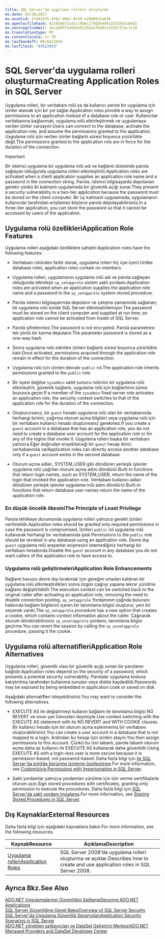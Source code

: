 ```yaml
---
title: SQL Server'da uygulama rolleri oluşturma
ms.date: 03/30/2017
ms.assetid: 27442435-dfb2-4062-8c59-e2960833a638
ms.openlocfilehash: 811654b73cd1cc0b8c17565b45613253de3c0e81
ms.sourcegitcommit: 2eceb05f1a5bb261291a1f6a91c5153727ac1c19
ms.translationtype: MT
ms.contentlocale: tr-TR
ms.lasthandoff: 09/04/2018
ms.locfileid: "43522019"
---
```

# <a name="creating-application-roles-in-sql-server"></a><span data-ttu-id="00d9e-102">SQL Server'da uygulama rolleri oluşturma</span><span class="sxs-lookup"><span data-stu-id="00d9e-102">Creating Application Roles in SQL Server</span></span>
<span data-ttu-id="00d9e-103">Uygulama rolleri, bir veritabanı rolü ya da kullanıcı yerine bir uygulama için izinler atamak için bir yol sağlar.</span><span class="sxs-lookup"><span data-stu-id="00d9e-103">Application roles provide a way to assign permissions to an application instead of a database role or user.</span></span> <span data-ttu-id="00d9e-104">Kullanıcılar veritabanına bağlanmak, uygulama rolü etkinleştirmek ve uygulamaya verilen izinler varsayılır.</span><span class="sxs-lookup"><span data-stu-id="00d9e-104">Users can connect to the database, activate the application role, and assume the permissions granted to the application.</span></span> <span data-ttu-id="00d9e-105">Uygulama rolü için verilen izinler bağlantı süresi boyunca yürürlükte değil.</span><span class="sxs-lookup"><span data-stu-id="00d9e-105">The permissions granted to the application role are in force for the duration of the connection.</span></span>  
  
> [!IMPORTANT]
>  <span data-ttu-id="00d9e-106">Bir istemci uygulama bir uygulama rolü adı ve bağlantı dizesinde parola sağlayan olduğunda uygulama rolleri etkinleştirilir.</span><span class="sxs-lookup"><span data-stu-id="00d9e-106">Application roles are activated when a client application supplies an application role name and a password in the connection string.</span></span> <span data-ttu-id="00d9e-107">Parola, istemci bilgisayarda depolanan gerekir çünkü iki katmanlı uygulamada bir güvenlik açığı sunar.</span><span class="sxs-lookup"><span data-stu-id="00d9e-107">They present a security vulnerability in a two-tier application because the password must be stored on the client computer.</span></span> <span data-ttu-id="00d9e-108">Bir üç katmanlı uygulamada, uygulamanın kullanıcılar tarafından erişilemez böylece parola depolayabilirsiniz.</span><span class="sxs-lookup"><span data-stu-id="00d9e-108">In a three-tier application, you can store the password so that it cannot be accessed by users of the application.</span></span>  
  
## <a name="application-role-features"></a><span data-ttu-id="00d9e-109">Uygulama rolü özellikleri</span><span class="sxs-lookup"><span data-stu-id="00d9e-109">Application Role Features</span></span>  
 <span data-ttu-id="00d9e-110">Uygulama rolleri aşağıdaki özelliklere sahiptir:</span><span class="sxs-lookup"><span data-stu-id="00d9e-110">Application roles have the following features:</span></span>  
  
-   <span data-ttu-id="00d9e-111">Veritabanı rolünden farklı olarak, uygulama rolleri hiç üye içerir.</span><span class="sxs-lookup"><span data-stu-id="00d9e-111">Unlike database roles, application roles contain no members.</span></span>  
  
-   <span data-ttu-id="00d9e-112">Uygulama rolleri, uygulamanın uygulama rolü adı ve parola sağlayan olduğunda etkinleşir `sp_setapprole` sistem saklı yordamı.</span><span class="sxs-lookup"><span data-stu-id="00d9e-112">Application roles are activated when an application supplies the application role name and a password to the `sp_setapprole` system stored procedure.</span></span>  
  
-   <span data-ttu-id="00d9e-113">Parola istemci bilgisayarında depolanır ve çalışma zamanında sağlanan; bir uygulama rolü içinde SQL Server etkinleştirilemiyor.</span><span class="sxs-lookup"><span data-stu-id="00d9e-113">The password must be stored on the client computer and supplied at run time; an application role cannot be activated from inside of SQL Server.</span></span>  
  
-   <span data-ttu-id="00d9e-114">Parola şifrelenmez.</span><span class="sxs-lookup"><span data-stu-id="00d9e-114">The password is not encrypted.</span></span> <span data-ttu-id="00d9e-115">Parola parametresi tek yönlü bir karma depolanır.</span><span class="sxs-lookup"><span data-stu-id="00d9e-115">The parameter password is stored as a one-way hash.</span></span>  
  
-   <span data-ttu-id="00d9e-116">Sonra uygulama rolü edinilen izinleri bağlantı süresi boyunca yürürlükte kalır.</span><span class="sxs-lookup"><span data-stu-id="00d9e-116">Once activated, permissions acquired through the application role remain in effect for the duration of the connection.</span></span>  
  
-   <span data-ttu-id="00d9e-117">Uygulama rolü için izinleri devralır `public` rol.</span><span class="sxs-lookup"><span data-stu-id="00d9e-117">The application role inherits permissions granted to the `public` role.</span></span>  
  
-   <span data-ttu-id="00d9e-118">Bir üyesi değilse `sysadmin` sabit sunucu rolünün bir uygulama rolü etkinleştirir, güvenlik bağlamı, uygulama rolü için bağlantının süresi boyunca geçer.</span><span class="sxs-lookup"><span data-stu-id="00d9e-118">If a member of the `sysadmin` fixed server role activates an application role, the security context switches to that of the application role for the duration of the connection.</span></span>  
  
-   <span data-ttu-id="00d9e-119">Oluşturursanız, bir `guest` hesabı uygulama rolü olan bir veritabanında herhangi birinin, çağırma oturum açma bilgileri veya uygulama rolü için bir veritabanı kullanıcı hesabı oluşturmanız gerekmez.</span><span class="sxs-lookup"><span data-stu-id="00d9e-119">If you create a `guest` account in a database that has an application role, you do not need to create a database user account for the application role or for any of the logins that invoke it.</span></span> <span data-ttu-id="00d9e-120">Uygulama rolleri başka bir veritabanı yalnızca Eğer doğrudan erişebileceği bir `guest` hesap ikinci veritabanında var</span><span class="sxs-lookup"><span data-stu-id="00d9e-120">Application roles can directly access another database only if a `guest` account exists in the second database</span></span>  
  
-   <span data-ttu-id="00d9e-121">Oturum açma adları, SYSTEM_USER gibi döndüren yerleşik işlevler uygulama rolü çağrılan oturum açma adını döndürür.</span><span class="sxs-lookup"><span data-stu-id="00d9e-121">Built-in functions that return login names, such as SYSTEM_USER, return the name of the login that invoked the application role.</span></span> <span data-ttu-id="00d9e-122">Veritabanı kullanıcı adları döndüren yerleşik işlevler uygulama rolü adını döndürür.</span><span class="sxs-lookup"><span data-stu-id="00d9e-122">Built-in functions that return database user names return the name of the application role.</span></span>  
  
### <a name="the-principle-of-least-privilege"></a><span data-ttu-id="00d9e-123">En düşük öncelik ilkesini</span><span class="sxs-lookup"><span data-stu-id="00d9e-123">The Principle of Least Privilege</span></span>  
 <span data-ttu-id="00d9e-124">Parola tehlikeye durumunda uygulama rolleri yalnızca gerekli izinleri verilmelidir.</span><span class="sxs-lookup"><span data-stu-id="00d9e-124">Application roles should be granted only required permissions in case the password is compromised.</span></span> <span data-ttu-id="00d9e-125">İzinleri `public` rol uygulama rolü kullanarak herhangi bir veritabanında iptal.</span><span class="sxs-lookup"><span data-stu-id="00d9e-125">Permissions to the `public` role should be revoked in any database using an application role.</span></span> <span data-ttu-id="00d9e-126">Devre dışı `guest` uygulama rolü arayanlar erişmesini istemediğiniz herhangi bir veritabanı hesabında.</span><span class="sxs-lookup"><span data-stu-id="00d9e-126">Disable the `guest` account in any database you do not want callers of the application role to have access to.</span></span>  
  
### <a name="application-role-enhancements"></a><span data-ttu-id="00d9e-127">Uygulama rolü geliştirmeleri</span><span class="sxs-lookup"><span data-stu-id="00d9e-127">Application Role Enhancements</span></span>  
 <span data-ttu-id="00d9e-128">Bağlantı havuzu devre dışı bırakmak için gereğini ortadan kaldıran bir uygulama rolü etkinleştirdikten sonra özgün çağrıyı yapana tekrar yürütme bağlamı değiştirilebilir.</span><span class="sxs-lookup"><span data-stu-id="00d9e-128">The execution context can be switched back to the original caller after activating an application role, removing the need to disable connection pooling.</span></span> <span data-ttu-id="00d9e-129">`sp_setapprole` Yordamının çağrıda bulunanı hakkında bağlam bilgilerini içeren bir tanımlama bilgisi oluşturur, yeni bir seçenek vardır.</span><span class="sxs-lookup"><span data-stu-id="00d9e-129">The `sp_setapprole` procedure has a new option that creates a cookie, which contains context information about the caller.</span></span> <span data-ttu-id="00d9e-130">Çağırarak oturum döndürebilirsiniz `sp_unsetapprole` yordamı, tanımlama bilgisi geçirme.</span><span class="sxs-lookup"><span data-stu-id="00d9e-130">You can revert the session by calling the `sp_unsetapprole` procedure, passing it the cookie.</span></span>  
  
## <a name="application-role-alternatives"></a><span data-ttu-id="00d9e-131">Uygulama rolü alternatifleri</span><span class="sxs-lookup"><span data-stu-id="00d9e-131">Application Role Alternatives</span></span>  
 <span data-ttu-id="00d9e-132">Uygulama rolleri, güvenlik olası bir güvenlik açığı sunan bir parolanın bağlıdır.</span><span class="sxs-lookup"><span data-stu-id="00d9e-132">Application roles depend on the security of a password, which presents a potential security vulnerability.</span></span> <span data-ttu-id="00d9e-133">Parolalar uygulama koduna katıştırılmış tarafından kullanıma sunulan veya diskte kaydedildi.</span><span class="sxs-lookup"><span data-stu-id="00d9e-133">Passwords may be exposed by being embedded in application code or saved on disk.</span></span>  
  
 <span data-ttu-id="00d9e-134">Aşağıdaki alternatifleri isteyebilirsiniz.</span><span class="sxs-lookup"><span data-stu-id="00d9e-134">You may want to consider the following alternatives.</span></span>  
  
-   <span data-ttu-id="00d9e-135">EXECUTE AS ile değiştirmeyi kullanın bağlamı ile tanımlama bilgisi NO REVERT ve onun yan tümceleri deyimiyle.</span><span class="sxs-lookup"><span data-stu-id="00d9e-135">Use context switching with the EXECUTE AS statement with its NO REVERT and WITH COOKIE clauses.</span></span> <span data-ttu-id="00d9e-136">Bir kullanıcı hesabı için bir oturum açma eşlenmemiş bir veritabanı oluşturabilirsiniz.</span><span class="sxs-lookup"><span data-stu-id="00d9e-136">You can create a user account in a database that is not mapped to a login.</span></span> <span data-ttu-id="00d9e-137">Ardından bu hesap için izinleri atayın.</span><span class="sxs-lookup"><span data-stu-id="00d9e-137">You then assign permissions to this account.</span></span> <span data-ttu-id="00d9e-138">Çünkü bu izni tabanlı, parola tabanlı oturum açma daha az kullanıcı ile EXECUTE AS kullanarak daha güvenlidir.</span><span class="sxs-lookup"><span data-stu-id="00d9e-138">Using EXECUTE AS with a login-less user is more secure because it is permission-based, not password-based.</span></span> <span data-ttu-id="00d9e-139">Daha fazla bilgi için [ile SQL Server'da kimliğe bürünme izinlerini özelleştirme](../../../../../docs/framework/data/adonet/sql/customizing-permissions-with-impersonation-in-sql-server.md).</span><span class="sxs-lookup"><span data-stu-id="00d9e-139">For more information, see [Customizing Permissions with Impersonation in SQL Server](../../../../../docs/framework/data/adonet/sql/customizing-permissions-with-impersonation-in-sql-server.md).</span></span>  
  
-   <span data-ttu-id="00d9e-140">Saklı yordamlar yalnızca yordamları yürütme için izin verme sertifikalarla oturum açın.</span><span class="sxs-lookup"><span data-stu-id="00d9e-140">Sign stored procedures with certificates, granting only permission to execute the procedures.</span></span> <span data-ttu-id="00d9e-141">Daha fazla bilgi için [SQL Server'da saklı yordam imzalama](../../../../../docs/framework/data/adonet/sql/signing-stored-procedures-in-sql-server.md).</span><span class="sxs-lookup"><span data-stu-id="00d9e-141">For more information, see [Signing Stored Procedures in SQL Server](../../../../../docs/framework/data/adonet/sql/signing-stored-procedures-in-sql-server.md).</span></span>  
  
## <a name="external-resources"></a><span data-ttu-id="00d9e-142">Dış Kaynaklar</span><span class="sxs-lookup"><span data-stu-id="00d9e-142">External Resources</span></span>  
 <span data-ttu-id="00d9e-143">Daha fazla bilgi için aşağıdaki kaynaklara bakın.</span><span class="sxs-lookup"><span data-stu-id="00d9e-143">For more information, see the following resources.</span></span>  
  
|<span data-ttu-id="00d9e-144">Kaynak</span><span class="sxs-lookup"><span data-stu-id="00d9e-144">Resource</span></span>|<span data-ttu-id="00d9e-145">Açıklama</span><span class="sxs-lookup"><span data-stu-id="00d9e-145">Description</span></span>|  
|--------------|-----------------|  
|[<span data-ttu-id="00d9e-146">Uygulama rolleri</span><span class="sxs-lookup"><span data-stu-id="00d9e-146">Application Roles</span></span>](/sql/relational-databases/security/authentication-access/application-roles)|<span data-ttu-id="00d9e-147">SQL Server 2008'de uygulama rolleri oluşturma ve açıklar.</span><span class="sxs-lookup"><span data-stu-id="00d9e-147">Describes how to create and use application roles in SQL Server 2008.</span></span>|  
  
## <a name="see-also"></a><span data-ttu-id="00d9e-148">Ayrıca Bkz.</span><span class="sxs-lookup"><span data-stu-id="00d9e-148">See Also</span></span>  
 [<span data-ttu-id="00d9e-149">ADO.NET Uygulamalarının Güvenliğini Sağlama</span><span class="sxs-lookup"><span data-stu-id="00d9e-149">Securing ADO.NET Applications</span></span>](../../../../../docs/framework/data/adonet/securing-ado-net-applications.md)  
 [<span data-ttu-id="00d9e-150">SQL Server Güvenliğine Genel Bakış</span><span class="sxs-lookup"><span data-stu-id="00d9e-150">Overview of SQL Server Security</span></span>](../../../../../docs/framework/data/adonet/sql/overview-of-sql-server-security.md)  
 [<span data-ttu-id="00d9e-151">SQL Server'da Uygulama Güvenliği Senaryoları</span><span class="sxs-lookup"><span data-stu-id="00d9e-151">Application Security Scenarios in SQL Server</span></span>](../../../../../docs/framework/data/adonet/sql/application-security-scenarios-in-sql-server.md)  
 [<span data-ttu-id="00d9e-152">ADO.NET yönetilen sağlayıcıları ve DataSet Geliştirici Merkezi</span><span class="sxs-lookup"><span data-stu-id="00d9e-152">ADO.NET Managed Providers and DataSet Developer Center</span></span>](https://go.microsoft.com/fwlink/?LinkId=217917)
